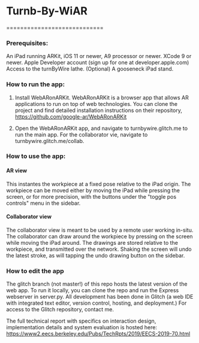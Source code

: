 # Turnb-By-WiAR 
============================

### Prerequisites: 

An iPad running ARKit, iOS 11 or newer, A9 processor or newer. 
XCode 9 or newer.
Apple Developer account (sign up for one at developer.apple.com)
Access to the turnByWire lathe.
(Optional) A gooseneck iPad stand. 

### How to run the app: 

1) Install WebARonARKit. WebARonARKit is a browser app that allows AR applications to run on top of web technologies. You can clone the project and find detailed installation instructions on their repository, https://github.com/google-ar/WebARonARKit

2) Open the WebARonARKit app, and navigate to turnbywire.glitch.me to run the main app. For the collaborator vie, navigate to turnbywire.glitch.me/collab.


### How to use the app: 

#### AR view 
This instantes the workpiece at a fixed pose relative to the iPad origin. The workpiece can be moved either by moving the iPad while pressing the screen, or for more precision, with the buttons under the "toggle pos controls" menu in the sidebar. 

#### Collaborator view 
The collaborator view is meant to be used by a remote user working in-situ. The collaborator can draw around the workpiece by pressing on the screen while moving the iPad around. The drawings are stored relative to the workpiece, and transmitted over the network. Shaking the screen will undo the latest stroke, as will tapping the undo drawing button on the sidebar. 

### How to edit the app 
The glitch branch (not master!) of this repo hosts the latest version of the web app. To run it locally, you can clone the repo and run the Express webserver in server.py. All development has been done in Glitch (a web IDE with integrated text editor, version control, hosting, and deployment.) For access to the Glitch repository, contact me.   

The full technical report with specifics on interaction design, implementation details and system evaluation is hosted here: https://www2.eecs.berkeley.edu/Pubs/TechRpts/2019/EECS-2019-70.html
